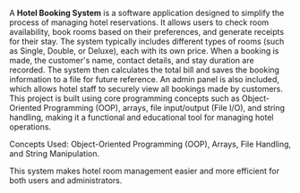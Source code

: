A **Hotel Booking System** is a software application designed to simplify the process of managing hotel reservations. It allows users to check room availability, book rooms based on their preferences, and generate receipts for their stay. The system typically includes different types of rooms (such as Single, Double, or Deluxe), each with its own price. When a booking is made, the customer's name, contact details, and stay duration are recorded. The system then calculates the total bill and saves the booking information to a file for future reference. An admin panel is also included, which allows hotel staff to securely view all bookings made by customers. This project is built using core programming concepts such as Object-Oriented Programming (OOP), arrays, file input/output (File I/O), and string handling, making it a functional and educational tool for managing hotel operations.

Concepts Used: Object-Oriented Programming (OOP), Arrays, File Handling, and String Manipulation.

This system makes hotel room management easier and more efficient for both users and administrators.

